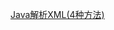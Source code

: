 [Java解析XML(4种方法)](https://lxhua.blog.csdn.net/article/details/80505567?utm_medium=distribute.pc_relevant.none-task-blog-BlogCommendFromMachineLearnPai2-11.control&depth_1-utm_source=distribute.pc_relevant.none-task-blog-BlogCommendFromMachineLearnPai2-11.control)  